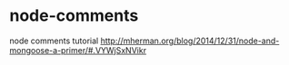 # node-comments
node comments tutorial http://mherman.org/blog/2014/12/31/node-and-mongoose-a-primer/#.VYWjSxNVikr
